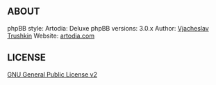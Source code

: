 ## ABOUT

phpBB style: Artodia: Deluxe
phpBB versions: 3.0.x
Author: [Vjacheslav Trushkin](http://www.phpbb.com/community/memberlist.php?mode=viewprofile&u=5926)
Website: [artodia.com](http://www.artodia.com/)

## LICENSE

[GNU General Public License v2](http://opensource.org/licenses/gpl-2.0.php)
